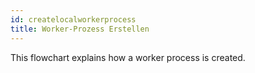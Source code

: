 ```yaml
---
id: createlocalworkerprocess
title: Worker-Prozess Erstellen
---
```


This flowchart explains how a worker process is created.

<CreateFlowcharts id='createlocalworkerprocess' />
